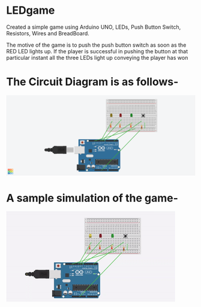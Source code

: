 # LEDgame


Created a simple game using Arduino UNO, LEDs, Push Button Switch, Resistors, Wires and BreadBoard.


The motive of the game is to push the push button switch as soon as the RED LED lights up. If the player is successful in pushing the button at that particular instant all the three LEDs light up conveying the player has won

# The Circuit Diagram is as follows-

![png1](resources/LEDgameCircuit.png)


# A sample simulation of the game-

![gif1](resources/LEDgamegif.gif)
